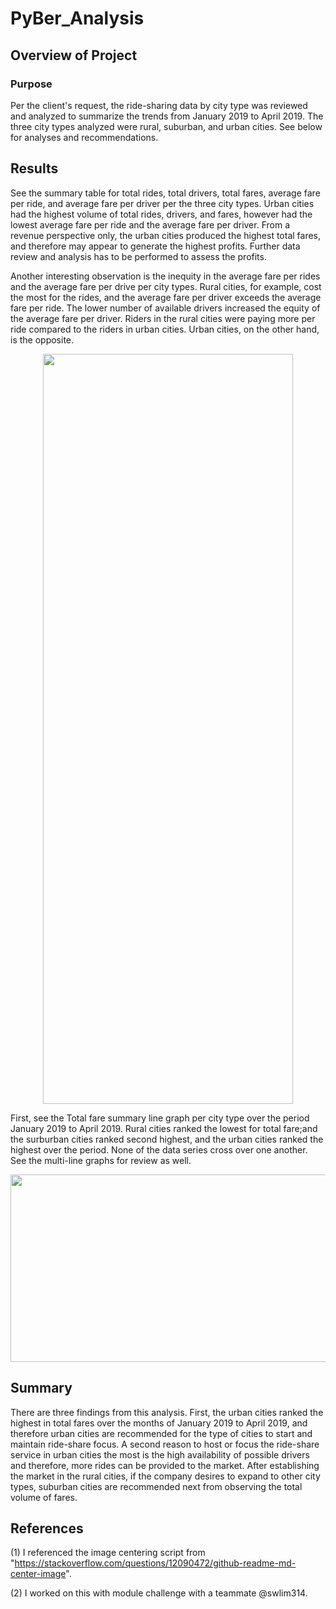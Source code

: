 # PyBer_Analysis
  
## Overview of Project
  
### Purpose
  
Per the client's request, the ride-sharing data by city type was reviewed and analyzed to summarize the trends from January 2019 to April 2019. The three city types analyzed were rural, suburban, and urban cities. See below for analyses and recommendations.
  
## Results
  
See the summary table for total rides, total drivers, total fares, average fare per ride, and average fare per driver per the three city types. Urban cities had the highest volume of total rides, drivers, and fares, however had the lowest average fare per ride and the average fare per driver. From a revenue perspective only, the urban cities produced the highest total fares, and therefore may appear to generate the highest profits. Further data review and analysis has to be performed to assess the profits. 

Another interesting observation is the inequity in the average fare per rides and the average fare per drive per city types. Rural cities, for example, cost the most for the rides, and the average fare per driver exceeds the average fare per ride. The lower number of available drivers increased the equity of the average fare per driver. Riders in the rural cities were paying more per ride compared to the riders in urban cities. Urban cities, on the other hand, is the opposite.

<p align="center">
  <img width="400" height="1200" src= "PyBer_fare_summary.png">
</p>

First, see the Total fare summary line graph per city type over the period January 2019 to April 2019. Rural cities ranked the lowest for total fare;and the surburban cities ranked second highest, and the urban cities ranked the highest over the period. None of the data series cross over one another. See the multi-line graphs for review as well.
  
<p align="center">
  <img width="1200" height="300" src= "x"  title "PyBer_fare_summary.png">
</p>
  
  
## Summary
  
There are three findings from this analysis. First, the urban cities ranked the highest in total fares over the months of January 2019 to April 2019, and therefore urban cities are recommended for the type of cities to start and  maintain ride-share focus. A second reason to host or focus the ride-share service in urban cities the most is the high availability of possible drivers and therefore, more rides can be provided to the market. After establishing the market in the rural cities, if the company desires to expand to other city types, suburban cities are recommended next from observing the total volume of fares.
  
## References
  
(1) I referenced the image centering script from "https://stackoverflow.com/questions/12090472/github-readme-md-center-image".
  
(2) I worked on this with module challenge with a teammate @swlim314.


